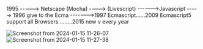 1995 -----> Netscape (Mocha) ----> (Livescript) ------>Javascript ----->
1996 give to the Ecma ------->1997 Ecmascript......2009 Ecmascript5 support all Browsers ........2015 new v every year

![Screenshot from 2024-01-15 11-26-07](https://github.com/Zarpoosh/sabzlearn/assets/122268379/e7549270-e702-4630-bfc9-dd16bf2c9531)
![Screenshot from 2024-01-15 11-27-38](https://github.com/Zarpoosh/sabzlearn/assets/122268379/d92238b1-0445-41ea-923e-dd8ca1aac88a)
